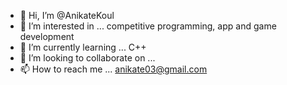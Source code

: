 - 👋 Hi, I’m @AnikateKoul
- 👀 I’m interested in ... competitive programming, app and game development
- 🌱 I’m currently learning ... C++
- 💞️ I’m looking to collaborate on ...
- 📫 How to reach me ... anikate03@gmail.com

<!---
AnikateKoul/AnikateKoul is a ✨ special ✨ repository because its `README.md` (this file) appears on your GitHub profile.
You can click the Preview link to take a look at your changes.
--->
